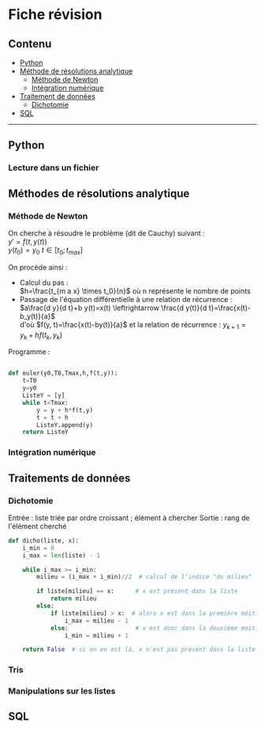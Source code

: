 # Fiche révision

## Contenu

- [Python](#python)
- [Méthode de résolutions analytique](#méthodes-de-résolutions-analytique)
  - [Méthode de Newton](#méthode-de-newton)
  - [Intégration numérique](#intégration-numérique)
- [Traitement de données](#traitements-de-données)
  - [Dichotomie](#dichotomie)
- [SQL](#sql)

---

## Python

### Lecture dans un fichier

## Méthodes de résolutions analytique

### Méthode de Newton

On cherche à résoudre le problème (dit de Cauchy) suivant :  
$y\prime = f(t,y(t))$  
$y(t_0)=y_0$ $t \in [t_{0} ; t_{max} ]$

On procède ainsi :  

- Calcul du pas :  
$h=\frac{t_{m a x} \times t_0}{n}$ où n représente le nombre de points
- Passage de l'équation différentielle à une relation de récurrence :  
$a\frac{d y}{d t}+b y(t)=x(t) \leftrightarrow \frac{d y(t)}{d t}=\frac{x(t)-b_y(t)}{a}$  
d'où $f(y, t)=\frac{x(t)-by(t)}{a}$
et la relation de récurrence : $y_{k+1}=y_k+h f(t_k, y_k)$

Programme :  

```python

def euler(y0,T0,Tmax,h,f(t,y)):
    t=T0
    y=y0
    ListeY = [y]
    while t<Tmax:
        y = y + h*f(t,y)
        t = t + h
        ListeY.append(y)
    return ListeY
```

### Intégration numérique

## Traitements de données

### Dichotomie

Entrée : liste triée par ordre croissant ; élément à chercher
Sortie : rang de l'élément cherché

```python
def dicho(liste, x):
    i_min = 0
    i_max = len(liste) - 1

    while i_max >= i_min:
        milieu = (i_max + i_min)//2  # calcul de l'indice "du milieu"

        if liste[milieu] == x:      # x est présent dans la liste
            return milieu
        else:
            if liste[milieu] > x:  # alors x est dans la première moitié de la liste
                i_max = milieu - 1
            else:                   # x est donc dans la deuxième moitié
                i_min = milieu + 1

    return False  # si on en est là, x n'est pas présent dans la liste
```

### Tris

### Manipulations sur les listes

## SQL
